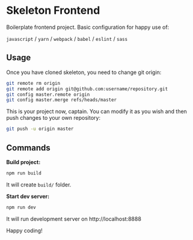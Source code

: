 # Skeleton Frontend

Boilerplate frontend project. Basic configuration for happy use of: 

`javascript` / `yarn` / `webpack` / `babel` / `eslint` / `sass`


## Usage

Once you have cloned skeleton, you need to change git origin:

```bash
git remote rm origin
git remote add origin git@github.com:username/repository.git
git config master.remote origin
git config master.merge refs/heads/master
```
This is your project now, captain. You can modify it as you wish and then push changes to your own repository:

```bash
git push -u origin master
```


## Commands

**Build project:**

```bash
npm run build
```

It will create `build/` folder.

**Start dev server:**

```bash
npm run dev
```

It will run development server on http://localhost:8888


Happy coding!
